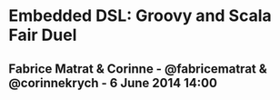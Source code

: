# Embedded DSL: Groovy and Scala Fair Duel

## Fabrice Matrat & Corinne - @fabricematrat & @corinnekrych - 6 June 2014 14:00

